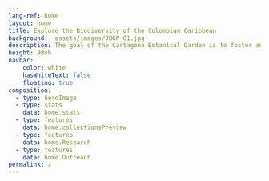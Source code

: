 ```yaml
---
lang-ref: home
layout: home
title: Explore the Biodiversity of the Colombian Caribbean
background:  assets/images/JBGP_01.jpg
description: The goal of the Cartagena Botanical Garden is to foster and expand a collaborative network in the field of biodiversity informatics by facilitating the mobilization, publication, and utilization of data. This webpage serves as a portal to access published records of plant biodiversity occurrences curated by the Garden.
height: 90vh
navbar:
    color: white
    hasWhiteText: false
    floating: true
composition:
  - type: heroImage
  - type: stats
    data: home.stats
  - type: features
    data: home.collectionsPreview
  - type: features
    data: home.Research
  - type: features
    data: home.Outreach
permalink: /
---
```


